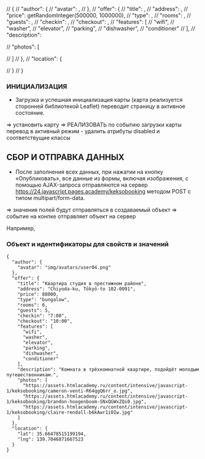 
// {
//   "author": {
//     "avatar": ,
//   },
//   "offer": {
//     "title": ,
//     "address": ,
//     "price": getRandomInteger(500000, 1000000),
//     "type": ,
//     "rooms": ,
//     "guests": ,
//     "checkin": ,
//     "checkout": ,
//     "features": [
//       "wifi",
//       "washer",
//       "elevator",
//       "parking",
//       "dishwasher",
//       "conditioner"
//     ],
//     "description":

//       "photos": [

//       ]
//   },
//   "location": {

//   }
// }



### ИНИЦИАЛИЗАЦИЯ

- Загрузка и успешная инициализация карты (карта реализуется сторонней библиотекой Leaflet) переводит страницу в активное состояние.

=> установить карту
=> РЕАЛИЗОВАТЬ по событию загрузки карты перевод в активный режим - удалить атрибуты disabled и соответствущие классы




## СБОР И ОТПРАВКА ДАННЫХ
- После заполнения всех данных, при нажатии на кнопку «Опубликовать», все данные из формы, включая изображения,
с помощью AJAX-запроса отправляются на сервер https://24.javascript.pages.academy/keksobooking
методом POST с типом multipart/form-data.

=> значения полей будут отправляться в создаваемый объект
=> событие на конпке отправляет объект на сервер

Например,


### Объект и идентификаторы для свойств и значений
```
{
  "author": {
    "avatar": "img/avatars/user04.png"
  },
  "offer": {
    "title": "Квартира студия в престижном районе",
    "address": "Chiyoda-ku, Tōkyō-to 102-0091",
    "price": 88000,
    "type": "bungalow",
    "rooms": 6,
    "guests": 5,
    "checkin": "7:00",
    "checkout": "10:00",
    "features": [
      "wifi",
      "washer",
      "elevator",
      "parking",
      "dishwasher",
      "conditioner"
    ],
    "description": "Комната в трёхкомнатной квартире, подойдёт молодым путешественникам.",
    "photos": [
      "https://assets.htmlacademy.ru/content/intensive/javascript-1/keksobooking/cameron-venti-R64qgQ6rr_o.jpg",
      "https://assets.htmlacademy.ru/content/intensive/javascript-1/keksobooking/brandon-hoogenboom-SNxQGWxZQi0.jpg",
      "https://assets.htmlacademy.ru/content/intensive/javascript-1/keksobooking/claire-rendall-b6kAwr1i0Iw.jpg"
    ]
  },
  "location": {
    "lat": 35.66478515199194,
    "lng": 139.7046871667523
  }
}
```
